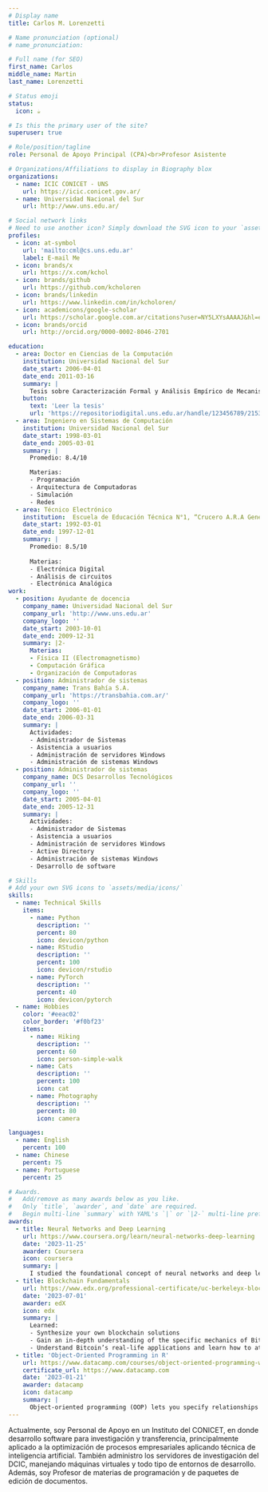 ```yaml
---
# Display name
title: Carlos M. Lorenzetti

# Name pronunciation (optional)
# name_pronunciation: 

# Full name (for SEO)
first_name: Carlos
middle_name: Martin
last_name: Lorenzetti

# Status emoji
status:
  icon: ☕️

# Is this the primary user of the site?
superuser: true

# Role/position/tagline
role: Personal de Apoyo Principal (CPA)<br>Profesor Asistente

# Organizations/Affiliations to display in Biography blox
organizations:
  - name: ICIC CONICET - UNS
    url: https://icic.conicet.gov.ar/
  - name: Universidad Nacional del Sur
    url: http://www.uns.edu.ar/

# Social network links
# Need to use another icon? Simply download the SVG icon to your `assets/media/icons/` folder.
profiles:
  - icon: at-symbol
    url: 'mailto:cml@cs.uns.edu.ar'
    label: E-mail Me
  - icon: brands/x
    url: https://x.com/kchol
  - icon: brands/github
    url: https://github.com/kcholoren
  - icon: brands/linkedin
    url: https://www.linkedin.com/in/kcholoren/
  - icon: academicons/google-scholar
    url: https://scholar.google.com.ar/citations?user=NY5LXYsAAAAJ&hl=en
  - icon: brands/orcid
    url: http://orcid.org/0000-0002-8046-2701

education:
  - area: Doctor en Ciencias de la Computación
    institution: Universidad Nacional del Sur
    date_start: 2006-04-01
    date_end: 2011-03-16
    summary: |
      Tesis sobre Caracterización Formal y Análisis Empírico de Mecanismos Incrementales de Búsqueda basados en Contexto. Supervisada por [Dra Ana G. Maguitman](http://cs.uns.edu.ar/~agm/). Con artículos presentados en conferencias nacionales e internacionales y 3 revistas indexadas.
    button:
      text: 'Leer la tesis'
      url: 'https://repositoriodigital.uns.edu.ar/handle/123456789/2153'
  - area: Ingeniero en Sistemas de Computación
    institution: Universidad Nacional del Sur
    date_start: 1998-03-01
    date_end: 2005-03-01
    summary: |
      Promedio: 8.4/10

      Materias:
      - Programación
      - Arquitectura de Computadoras
      - Simulación
      - Redes
  - area: Técnico Electrónico
    institution:  Escuela de Educación Técnica N°1, “Crucero A.R.A General Belgrano”, Ingeniero White, 1997
    date_start: 1992-03-01
    date_end: 1997-12-01
    summary: |
      Promedio: 8.5/10
      
      Materias:
      - Electrónica Digital
      - Análisis de circuitos
      - Electrónica Analógica
work:
  - position: Ayudante de docencia
    company_name: Universidad Nacional del Sur
    company_url: 'http://www.uns.edu.ar'
    company_logo: ''
    date_start: 2003-10-01
    date_end: 2009-12-31
    summary: |2-
      Materias:
      - Física II (Electromagnetismo)
      - Computación Gráfica
      - Organización de Computadoras
  - position: Administrador de sistemas 
    company_name: Trans Bahía S.A.
    company_url: 'https://transbahia.com.ar/'
    company_logo: ''
    date_start: 2006-01-01
    date_end: 2006-03-31
    summary: |
      Actividades:
      - Administrador de Sistemas
      - Asistencia a usuarios
      - Administración de servidores Windows
      - Administración de sistemas Windows
  - position: Administrador de sistemas 
    company_name: DCS Desarrollos Tecnológicos
    company_url: ''
    company_logo: ''
    date_start: 2005-04-01
    date_end: 2005-12-31
    summary: |
      Actividades:
      - Administrador de Sistemas
      - Asistencia a usuarios
      - Administración de servidores Windows
      - Active Directory
      - Administración de sistemas Windows
      - Desarrollo de software

# Skills
# Add your own SVG icons to `assets/media/icons/`
skills:
  - name: Technical Skills
    items:
      - name: Python
        description: ''
        percent: 80
        icon: devicon/python
      - name: RStudio
        description: ''
        percent: 100
        icon: devicon/rstudio
      - name: PyTorch
        description: ''
        percent: 40
        icon: devicon/pytorch
  - name: Hobbies
    color: '#eeac02'
    color_border: '#f0bf23'
    items:
      - name: Hiking
        description: ''
        percent: 60
        icon: person-simple-walk
      - name: Cats
        description: ''
        percent: 100
        icon: cat
      - name: Photography
        description: ''
        percent: 80
        icon: camera

languages:
  - name: English
    percent: 100
  - name: Chinese
    percent: 75
  - name: Portuguese
    percent: 25

# Awards.
#   Add/remove as many awards below as you like.
#   Only `title`, `awarder`, and `date` are required.
#   Begin multi-line `summary` with YAML's `|` or `|2-` multi-line prefix and indent 2 spaces below.
awards:
  - title: Neural Networks and Deep Learning
    url: https://www.coursera.org/learn/neural-networks-deep-learning
    date: '2023-11-25'
    awarder: Coursera
    icon: coursera
    summary: |
      I studied the foundational concept of neural networks and deep learning. By the end, I was familiar with the significant technological trends driving the rise of deep learning; build, train, and apply fully connected deep neural networks; implement efficient (vectorized) neural networks; identify key parameters in a neural network’s architecture; and apply deep learning to your own applications.
  - title: Blockchain Fundamentals
    url: https://www.edx.org/professional-certificate/uc-berkeleyx-blockchain-fundamentals
    date: '2023-07-01'
    awarder: edX
    icon: edx
    summary: |
      Learned:
      - Synthesize your own blockchain solutions
      - Gain an in-depth understanding of the specific mechanics of Bitcoin
      - Understand Bitcoin’s real-life applications and learn how to attack and destroy Bitcoin, Ethereum, smart contracts and Dapps, and alternatives to Bitcoin’s Proof-of-Work consensus algorithm
  - title: 'Object-Oriented Programming in R'
    url: https://www.datacamp.com/courses/object-oriented-programming-with-s3-and-r6-in-r
    certificate_url: https://www.datacamp.com
    date: '2023-01-21'
    awarder: datacamp
    icon: datacamp
    summary: |
      Object-oriented programming (OOP) lets you specify relationships between functions and the objects that they can act on, helping you manage complexity in your code. This is an intermediate level course, providing an introduction to OOP, using the S3 and R6 systems. S3 is a great day-to-day R programming tool that simplifies some of the functions that you write. R6 is especially useful for industry-specific analyses, working with web APIs, and building GUIs.
---
```


Actualmente, soy Personal de Apoyo en un Instituto del CONICET, en donde desarrollo software para investigación y transferencia, principalmente aplicado a la optimización de procesos empresariales aplicando técnica de inteligencia artificial. También administro los servidores de investigación del DCIC, manejando máquinas virtuales y todo tipo de entornos de desarrollo. Además, soy Profesor de materias de programación y de paquetes de edición de documentos.